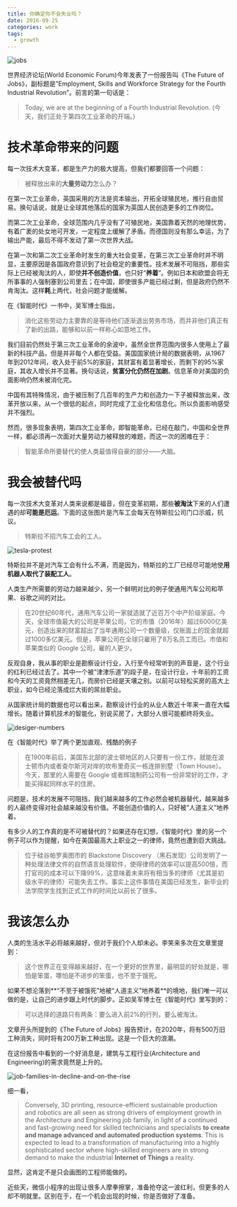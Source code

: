 ```yaml
---
title: 你确定你不会失业吗？
date: 2016-09-25
categories: work
tags:
  - growth
---
```


![jobs](/uploads/jobs.png)

世界经济论坛(World Economic Forum)今年发表了一份报告叫《The Future of Jobs》，副标题是”Employment, Skills and Workforce Strategy for the Fourth Industrial Revolution”。前言的第一句话是：

> Today, we are at the beginning of a Fourth Industrial Revolution.
> (今天，我们正处于第四次工业革命的开端。)

# 技术革命带来的问题

每一次技术大变革，都是生产力的极大提高，但我们都要回答一个问题：

> 被释放出来的**大量劳动力**怎么办？

在第一次工业革命，英国采用的方法是资本输出，开拓全球殖民地，推行自由贸易。换句话说，就是让全球其他落后的国家为英国人民创造更多的工作岗位。

而第二次工业革命，全球范围内几乎没有了可殖民地，美国靠着天然的地理优势，有着广袤的处女地可开发，一定程度上缓解了矛盾。而德国则没有那么幸运，为了输出产能，最后不得不发动了第一次世界大战。

在第一次和第二次工业革命时发生的重大社会变革，在第三次工业革命时并不明显，主要原因是各国政府意识到了社会稳定的重要性。技术发展不可阻挡，那些实际上已经被淘汰的人，即使**并不创造价值**，也只好“**养着**”。例如日本和欧盟会将无所事事的人强制塞到公司里去；在中国，即使很多产能已经过剩，但是政府仍然不肯淘汰。这样**耗**上两代，社会问题才能缓解。

在《智能时代》一书中，吴军博士指出，

> 消化这些劳动力主要靠的是等待他们逐渐退出劳务市场，而并非他们真正有了新的出路，能够和以前一样称心如意地工作。

我们目前仍然处于第三次工业革命的余波中，虽然全世界范围内很多人使用上了最新的科技产品，但是并非每个人都在受益。美国国家统计局的数据表明，从1967年到2012年间，收入处于前5%的家庭，其财富有着显著增长，而剩下的95%家庭，其收入增长并不显著。换句话说，**贫富分化仍然在加剧**。信息革命对美国的负面影响仍然未被消化完。

中国有其特殊情况，由于被压制了几百年的生产力和创造力一下子被释放出来，改革开放以来，从一个很低的起点，同时完成了工业化和信息化。所以负面影响感受并不强烈。

然而，很多现象表明，第四次工业革命，即智能革命，已经在敲门，中国和全世界一样，都必须再一次面对大量劳动力被释放的难题，而这一次的困难在于：

> 智能革命所要替代的使人类最值得自豪的部分——大脑。


# 我会被替代吗

每一次技术大变革对人类来说都是福音，但在变革初期，那些**被淘汰**下来的人们遭遇的却**可能是厄运**。下面的这张图片是汽车工会每天在特斯拉公司门口示威，抗议。

> 特斯拉不招汽车工会的工人。

![tesla-protest](/uploads/tesla-protest.jpg)

特斯拉并不是对汽车工会有什么不满，而是因为，特斯拉的工厂已经尽可能地使**用机器人取代了装配工人**。

人类生产所需要的劳动力越来越少，另一个鲜明对比的例子使通用汽车公司和苹果、谷歌之间的对比。

> 在20世纪60年代，通用汽车公司一家就造就了近百万个中产阶级家庭。今天，全球市值最大的公司是苹果公司，它的市值（2016年）超过6000亿美元，创造出来的财富超出了当年通用公司一个数量级，仅账面上的现金就超过1000多亿美元。但是，苹果公司在全球只雇用了8万名员工而已。市值和苹果类似的 Google 公司，雇的人更少。

反观自身，我从事的职业是勘察设计行业，入行至今经常听到的声音是，这个行业的红利已经过去了。其中一个被“津津乐道”的段子是，在设计行业，十年前的工资和今天的工资竟然相差无几，而房价已经是天壤之别。以前可以轻松买房的高大上职业，如今已经沦落成烂大街的屌丝职业。

从国家统计局的数据也可以看出来，勘察设计行业的从业人数近十年来一直在大幅增长。随着计算机技术的智能化，别说买房了，大部分人很可能都终将失业。

![desiger-numbers](/uploads/desiger-numbers.png)

在《智能时代》举了两个更加直观、残酷的例子

> 在1900年前后，美国东北部的波士顿地区的人只要有一份工作，就能在波士顿市内或者查尔斯河对岸的坎布里奇买一栋连排别墅（Town House）。今天，那里的人需要在 Google 或者辉瑞制药公司有一份非常好的工作，才能买得起同样水平的住房。

问题是，技术的发展不可阻挡，我们越来越多的工作必然会被机器替代，越来越多的人最终变得对社会越来越没有价值。不能创造价值的人，只好被“人道主义”地养着。

有多少人的工作真的是不可被替代的？如果还存在幻想，《智能时代》里的另一个例子可以作为提醒，如今在美国最高大上职业之一的律师，竟然也遭到巨大挑战。

> 位于硅谷帕罗奥图市的 Blackstone Discovery （黑石发现）公司发明了一种处理法律文件的自然语言处理软件，使得律师的效率可以提高500倍，而打官司的成本可以下降99%，这意味着未来将有相当多的律师（尤其是初级水平的律师）可能失去工作。事实上这件事情在美国已经发生，新毕业的法学院学生找到正式工作的时间比以前长了很多。

# 我该怎么办

人类的生活水平必将越来越好，但对于我们个人却未必。李笑来多次在文章里提到：

> 这个世界正在变得越来越好，在一个更好的世界里，最明显的好处就是，哪怕是笨蛋，哪怕是不进步的笨蛋，也不至于饿死。

如果不想沦落到**“不至于被饿死”地被“人道主义”地养着**的境地，我们唯一可以做的是，让自己的进步跟上时代的脚步。正如吴军博士在《智能时代》里写到的：

> 可以选择的道路只有两条：要么进入前2%的行列，要么被淘汰。

文章开头所提到的《The Future of Jobs》报告预计，在2020年，将有500万旧工种消失，同时将有200万新工种出现。这是一个巨大的浪潮。

在这份报告中看到的一个好消息是，建筑与工程行业(Architecture and Engineering)的需求竟然是上升的。

![job-families-in-decline-and-on-the-rise](/uploads/job-families-in-decline-and-on-the-rise.png)

细一看，

> Conversely, 3D printing, resource-efficient sustainable production and robotics are all seen as strong drivers of employment growth in the Architecture and Engineering job family, in light of a continued and fast-growing need for skilled technicians and specialists **to create and manage advanced and automated production systems**. This is expected to lead to a transformation of manufacturing into a highly sophisticated sector where high-skilled engineers are in strong demand to make the industrial **Internet of Things** a reality.

显然，这肯定不是只会画图的工程师能做的。

近些天，微信小程序的出现让很多人摩拳擦掌，准备抢夺这一波红利，但更多的人却不明就里。区别在于，在一个机会出现的时候，你是否做好了准备。
